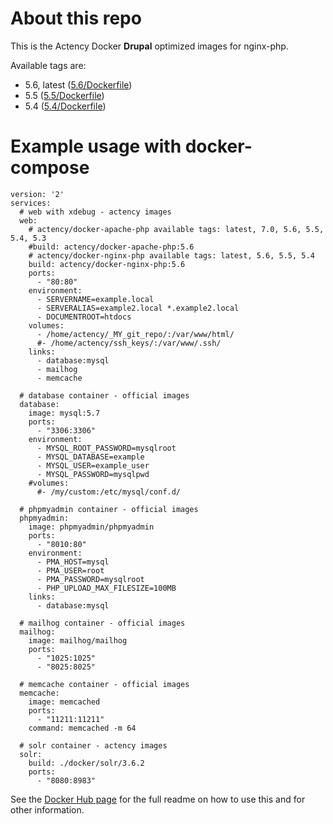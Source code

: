# About this repo

This is the Actency Docker **Drupal** optimized images for nginx-php.

Available tags are:
- 5.6, latest ([5.6/Dockerfile](https://github.com/Actency/docker-nginx-php/tree/master/5.6/Dockerfile))
- 5.5 ([5.5/Dockerfile](https://github.com/Actency/docker-nginx-php/tree/master/5.5/Dockerfile))
- 5.4 ([5.4/Dockerfile](https://github.com/Actency/docker-nginx-php/tree/master/5.4/Dockerfile))

# Example usage with docker-compose

    version: '2'
    services:
      # web with xdebug - actency images
      web:
        # actency/docker-apache-php available tags: latest, 7.0, 5.6, 5.5, 5.4, 5.3
        #build: actency/docker-apache-php:5.6
        # actency/docker-nginx-php available tags: latest, 5.6, 5.5, 5.4
        build: actency/docker-nginx-php:5.6
        ports:
          - "80:80"
        environment:
          - SERVERNAME=example.local
          - SERVERALIAS=example2.local *.example2.local
          - DOCUMENTROOT=htdocs
        volumes:
          - /home/actency/_MY_git_repo/:/var/www/html/
          #- /home/actency/ssh_keys/:/var/www/.ssh/
        links:
          - database:mysql
          - mailhog
          - memcache

      # database container - official images
      database:
        image: mysql:5.7
        ports:
          - "3306:3306"
        environment:
          - MYSQL_ROOT_PASSWORD=mysqlroot
          - MYSQL_DATABASE=example
          - MYSQL_USER=example_user
          - MYSQL_PASSWORD=mysqlpwd
        #volumes:
          #- /my/custom:/etc/mysql/conf.d/

      # phpmyadmin container - official images
      phpmyadmin:
        image: phpmyadmin/phpmyadmin
        ports:
          - "8010:80"
        environment:
          - PMA_HOST=mysql
          - PMA_USER=root
          - PMA_PASSWORD=mysqlroot
          - PHP_UPLOAD_MAX_FILESIZE=100MB
        links:
          - database:mysql

      # mailhog container - official images
      mailhog:
        image: mailhog/mailhog
        ports:
          - "1025:1025"
          - "8025:8025"

      # memcache container - official images
      memcache:
        image: memcached
        ports:
          - "11211:11211"
        command: memcached -m 64

      # solr container - actency images
      solr:
        build: ./docker/solr/3.6.2
        ports:
          - "8080:8983"


See the [Docker Hub page](https://hub.docker.com/r/actency/docker-nginx-php/) for the full readme on how to use this and for other information.
